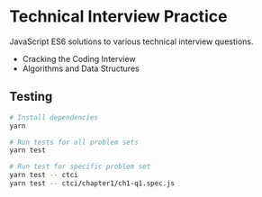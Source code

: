 # Technical Interview Practice
JavaScript ES6 solutions to various technical interview questions.
- Cracking the Coding Interview
- Algorithms and Data Structures

## Testing
```bash
# Install dependencies
yarn

# Run tests for all problem sets
yarn test

# Run test for specific problem set
yarn test -- ctci
yarn test -- ctci/chapter1/ch1-q1.spec.js
```

